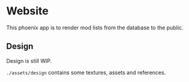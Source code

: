 # Website

This phoenix app is to render mod lists from the database to the public.

## Design
Design is still WIP.

`./assets/design` contains some textures, assets and references.
